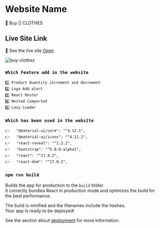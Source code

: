 # Website Name
 📶 Buy || CLOTHES

## Live Site Link

👀 See the live site [Open](https://buy-clothes-shop.netlify.app/)

![buy-clothes](https://user-images.githubusercontent.com/75581445/126300281-1a68fc92-ef45-43a8-9c32-22f9263c8f09.JPG)

### `Which Feature add in the website`
    1️⃣ Product Quantity increment and decrement
    2️⃣ Logo Add alert
    3️⃣ React Router
    4️⃣ Nested Comported
    5️⃣ Lazy Loader
### `Which has been used in the website`
    👉   "@material-ui/core": "^4.12.1",
    👉   "@material-ui/icons": "^4.11.2",
    👉   "react-reveal": "^1.2.2",
    👉   "bootstrap": "^5.0.0-alpha1",
    👉   "react": "^17.0.2",
    👉   "react-dom": "^17.0.2",



### `npm run build`

Builds the app for production to the `build` folder.\
It correctly bundles React in production mode and optimizes the build for the best performance.

The build is minified and the filenames include the hashes.\
Your app is ready to be deployed!

See the section about [deployment](https://facebook.github.io/create-react-app/docs/deployment) for more information.

